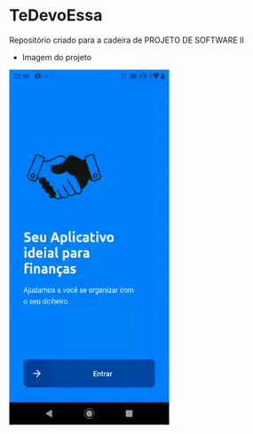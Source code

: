 # TeDevoEssa
Repositório criado para a cadeira de PROJETO DE SOFTWARE II

- Imagem do projeto

![TeDevoEssa.gif](/mobile/assets/TeDevoEssa.gif)
